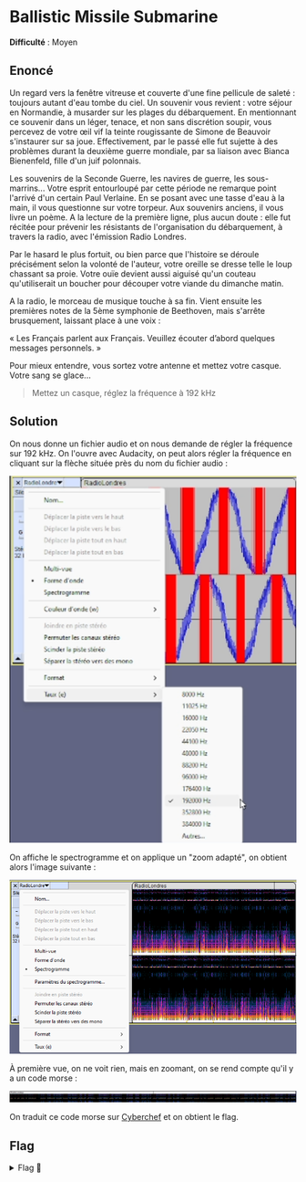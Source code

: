 # Ballistic Missile Submarine

**Difficulté** : Moyen

## Enoncé

Un regard vers la fenêtre vitreuse et couverte d'une fine pellicule de saleté : toujours autant d'eau tombe du ciel. Un souvenir vous revient : votre séjour en Normandie, à musarder sur les plages du débarquement. En mentionnant ce souvenir dans un léger, tenace, et non sans discrétion soupir, vous percevez de votre œil vif la teinte rougissante de Simone de Beauvoir s'instaurer sur sa joue. Effectivement, par le passé elle fut sujette à des problèmes durant la deuxième guerre mondiale, par sa liaison avec Bianca Bienenfeld, fille d'un juif polonnais.

Les souvenirs de la Seconde Guerre, les navires de guerre, les sous-marrins... Votre esprit entourloupé par cette période ne remarque point l'arrivé d'un certain Paul Verlaine. En se posant avec une tasse d'eau à la main, il vous questionne sur votre torpeur. Aux souvenirs anciens, il vous livre un poème. A la lecture de la première ligne, plus aucun doute : elle fut récitée pour prévenir les résistants de l'organisation du débarquement, à travers la radio, avec l'émission Radio Londres.

Par le hasard le plus fortuit, ou bien parce que l'histoire se déroule précisément selon la volonté de l'auteur, votre oreille se dresse telle le loup chassant sa proie. Votre ouïe devient aussi aiguisé qu'un couteau qu'utiliserait un boucher pour découper votre viande du dimanche matin.

A la radio, le morceau de musique touche à sa fin. Vient ensuite les premières notes de la 5ème symphonie de Beethoven, mais s'arrête brusquement, laissant place à une voix :

« Les Français parlent aux Français. Veuillez écouter d’abord quelques messages personnels. »

Pour mieux entendre, vous sortez votre antenne et mettez votre casque. Votre sang se glace...

> Mettez un casque, réglez la fréquence à 192 kHz


## Solution

On nous donne un fichier audio et on nous demande de régler la fréquence sur 192 kHz. On l'ouvre avec Audacity, on peut alors régler la fréquence en cliquant sur la flèche située près du nom du fichier audio :

<p align="center"><img src="Réglage fréquence.png" alt="Réglage fréquence" width="800"></p>

On affiche le spectrogramme et on applique un "zoom adapté", on obtient alors l'image suivante :

<p align="center"><img src="Spectrogramme.png" alt="Spectrogramme" width="800"></p>

À première vue, on ne voit rien, mais en zoomant, on se rend compte qu'il y a un code morse :

<p align="center"><img src="Code morse.png" alt="Code morse" width="800"></p>

On traduit ce code morse sur [Cyberchef](https://cyberchef.org/#recipe=From_Morse_Code('Space','Line%20feed')) et on obtient le flag.

## Flag

<details>
<summary> Flag 🚩</summary>

```
404CTF{P4UL_V3R14IN3_35T_UN_M0R53_?}
```
